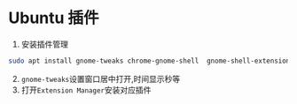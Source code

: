 # Ubuntu 插件

1. 安装插件管理

```sh
sudo apt install gnome-tweaks chrome-gnome-shell  gnome-shell-extension-manager -y
```

2. `gnome-tweaks`设置窗口居中打开,时间显示秒等
2. 打开`Extension Manager`安装对应插件
 